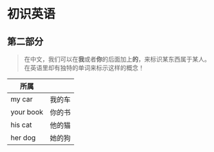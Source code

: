 # 初识英语

## 第二部分

> 在中文，我们可以在**我**或者**你**的后面加上**的**，来标识某东西属于某人。  
> 在英语里却有独特的单词来标示这样的概念！

| 所属      |        |
| --------- | ------ |
| my car    | 我的车 |
| your book | 你的书 |
| his cat   | 他的猫 |
| her dog   | 她的狗 |
